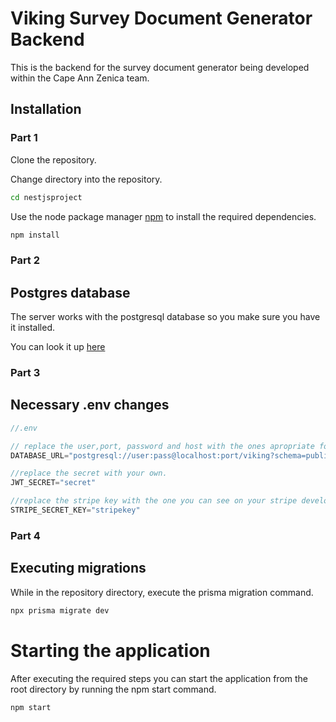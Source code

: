 # Viking Survey Document Generator Backend

This is the backend for the survey document generator being developed within the Cape Ann Zenica team.

## Installation
### Part 1

Clone  the repository.

Change directory into the repository.
```bash
cd nestjsproject
```

Use the node package manager [npm](https://www.npmjs.com/package/npm) to install the required dependencies.

```bash
npm install
```
### Part 2
## Postgres database

The server works with the postgresql database so you make sure you have it installed.

You can look it up [here](https://www.postgresql.org/docs/current/tutorial-install.html)

### Part 3
## Necessary .env changes

```javascript
//.env

// replace the user,port, password and host with the ones apropriate for your system.
DATABASE_URL="postgresql://user:pass@localhost:port/viking?schema=public"

//replace the secret with your own.
JWT_SECRET="secret"

//replace the stripe key with the one you can see on your stripe developer dashboard.
STRIPE_SECRET_KEY="stripekey"

```
### Part 4
## Executing migrations

While in the repository directory, execute the prisma migration command.
```bash
npx prisma migrate dev
```

# Starting the application
After executing the required steps you can start the application from the root directory by running the npm start command.
```
npm start
```
